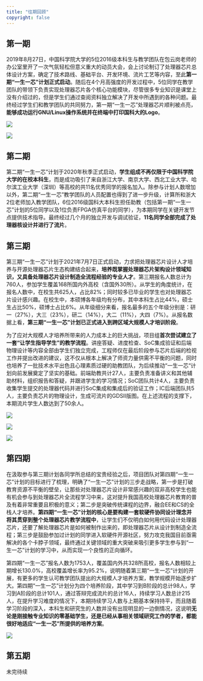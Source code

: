 ```yaml
---
title: "往期回顾"
copyright: false
---
```


## 第一期

2019年8月27日，中国科学院大学的5位2016级本科生与教学团队在包云岗老师的办公室里开了一次气氛轻松但意义重大的动员大会，会上讨论制订了处理器芯片总体设计方案，确定了技术路线、基础平台、开发环境、流片工艺等内容，至此**第一期“一生一芯”计划正式启动**。随后在4个月高强度的开发过程中，5位同学在教学团队的带领下负责实现处理器芯片各个核心功能模块，尽管很多专业知识是课堂上没有介绍过的，但是学生们通过查阅资料独立解决了开发中所遇到的各种问题。最终经过学生们和教学团队的共同努力，第一期“一生一芯”处理器芯片顺利被点亮，**能够成功运行GNU/Linux操作系统并在终端中打印国科大的Logo**。

![](https://raw.githubusercontent.com/oscc-ysyx-web-project/ysyx-website-resources/main/images/project-intro-process-1.1.jpg)

![](https://raw.githubusercontent.com/oscc-ysyx-web-project/ysyx-website-resources/main/images/project-intro-process-1.2.jpg)

## 第二期

第二期“一生一芯”计划于2020年秋季正式启动，**学生组成不再仅限于中国科学院大学的在校本科生**，而是成功吸引了来自浙江大学、南京大学、西北工业大学、哈尔滨工业大学（深圳）等高校的共11名优秀同学的报名加入。除参与计划人数增加以外，第二期“一生一芯”教学团队的人员配置也得到了进一步升级，计算所和浙大2位老师加入教学团队，6位2016级国科大本科生担任助教（包括第一期“一生一芯”计划的5位同学以及1位负责FPGA仿真平台的同学），为本期同学在关键开发节点提供技术指导。最终经过几个月的独立开发与调试验证，**11名同学全部完成了处理器核设计并进行了流片**。

## 第三期

第三期“一生一芯”计划于2021年7月7日正式启动，力求把处理器芯片设计人才培养与开源处理器芯片生态构建结合起来，**培养既掌握处理器芯片架构设计领域知识，又具备处理器芯片设计制造全流程经验的专业人才**。第三期报名人数总计为760人，参加学生覆盖168所国内外高校（含国外30所）。从学生的角度统计，在报名人数中，在校生共625人，占比82%；同时较多已毕业的学生也对处理器芯片设计感兴趣。在校生中，本硕博各年级均有分布，其中本科生占比44%，硕士生占比50%，硕博士占比6%。从年级细分来看，报名最多的五个年级分别是：研一（27%），大三（23%），研二（14%），大二（11%），大四（7%）。从报名数据上看，**第三期“一生一芯”计划已正式进入到跨区域大规模人才培训阶段**。

为了应对大规模人才培养所带来的人力成本上的巨大挑战，项目组**首次尝试建立了一套“让学生指导学生”的教学流程**。讲座答疑、进度检查、SoC集成验证和后端物理设计等内容全部由学生们独立完成，工程师仅在最后阶段参与芯片后端的检视工作并提出改进的建议，这不仅从根本上解决了师资力量供需不平衡的问题，同时也培养了一批技术水平出色且心理素质过硬的助教团队，为后续推动“一生一芯“计划向前发展奠定了坚实的基础。前端助教共计27人，主要负责准备讲义和其他辅助材料，组织报告和答疑，并跟进学生的学习情况；SoC团队共计4人，主要负责收集学生提交的处理器代码并进行SoC集成和集成后的验证工作；IC后端团队共5人，主要负责芯片的物理设计，生成可流片的GDSII版图。在上述流程的支撑下，本期流片学生人数达到了50余人。

![](https://raw.githubusercontent.com/oscc-ysyx-web-project/ysyx-website-resources/main/images/project-intro-process-3.1.jpg)

![](https://raw.githubusercontent.com/oscc-ysyx-web-project/ysyx-website-resources/main/images/project-intro-process-3.2.jpg)

![](https://raw.githubusercontent.com/oscc-ysyx-web-project/ysyx-website-resources/main/images/project-intro-process-3.3.jpg)

## 第四期

在汲取参与第三期计划各同学所总结的宝贵经验之后，项目团队对第四期“一生一芯”计划的目标进行了梳理，明确了“一生一芯”计划的三步走战略，第一步是打破教育资源不平衡的壁垒，让那些对处理器芯片设计非常感兴趣的双非高校学生也能有机会参与到处理器芯片全流程学习中来，这对提升我国高校处理器芯片教育的普及有着非常重要且积极的意义；第二步是突破传统课程的边界，融合EE和CS的全栈人才培养。**第四期“一生一芯”计划的核心是要构建一套软硬件协同设计理念并将其贯穿到整个处理器芯片教学流程中**，让学生们不仅明白如何用代码设计处理器芯片，还要了解处理器芯片是如何被制作出来的，即处理器芯片从设计到制造全流程；第三步是鼓励参加过计划的同学进入软硬件开源社区，努力攻克我国目前亟需解决的各个卡脖子领域，最终通过关键领域的重大突破来吸引更多学生参与到“一生一芯”计划的学习中，从而实现一个良性的正向循环。

第四期“一生一芯”报名人数为1753人，覆盖国内外共328所高校，报名人数相较上期增长130.0%，高校覆盖增长率为95.2%，说明随着第三期“一生一芯”计划的开展，有更多的学生认可教学团队提出的大规模人才培养方案，教学规模开始逐步扩大。第四期“一生一芯”计划分为四个培养阶段，其中学习到B阶段的总计98人，学习到A阶段的总计101人，通过答辩完成流片的总计16人，持续学习人数总计215人，在提升学习难度的情况下，本期持续学习人数与上期基本保持持平，而且随着学习阶段的深入，本科生和研究生的人数并没有出现明显的一边倒情况，这说明**无论是刚接触专业知识的零基础学生，还是已经从事相关领域研究工作的学者，都能很好地适应“一生一芯”所提供的培养方案**。

![](https://raw.githubusercontent.com/oscc-ysyx-web-project/ysyx-website-resources/main/images/project-intro-process-4.1.jpg)

## 第五期

未完待续
